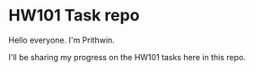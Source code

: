 # HW101 Task repo

Hello everyone. I'm Prithwin.

I'll be sharing my progress on the HW101 tasks here in this repo.

